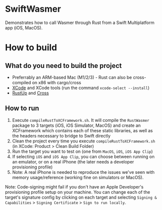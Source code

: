 # SwiftWasmer
Demonstrates how to call Wasmer through Rust from a Swift Multiplatform app (iOS, MacOS).

# How to build

## What do you need to build the project
- Preferrably an ARM-based Mac (M1/2/3) - Rust can also be cross-compiled on x86 with cargo/cross
- [XCode](https://developer.apple.com/xcode/resources/) and XCode tools (run the command `xcode-select --install`)
- [RustUp](https://www.rust-lang.org/tools/install) and [Cross](https://github.com/cross-rs/cross)

## How to run
1. Execute `compileRustToXCFramework.sh`. It will compile the `RustWasmer` package to 3 targets (iOS, iOS Simulator, MacOS) and create an XCFramework which contains each of these static libraries, as well as the headers necessary to bridge to Swift directly
2. Clean the project every time you execute `compileRustToXCFramework.sh` (in XCode: Product > Clean Build Folder) 
3. Run the target you want to test on (one from `MacOS`, `iOS`, `iOS App Clip`)
4. If selecting `iOS` and `iOS App Clip`, you can choose between running on an emulator, or on a real iPhone (the later needs a developer provisioning profile)
5. Note: A real iPhone is needed to reproduce the issues we've seen with memory usage/reference (working fine on simulators or MacOS).

Note: Code-signing might fail if you don't have an Apple Developer's provisioning profile setup on your machine. You can change each of the target's signature config by clicking on each target and selecting `Signing & Capabilities` > `Signing Certificate` > `Sign to run locally`.

